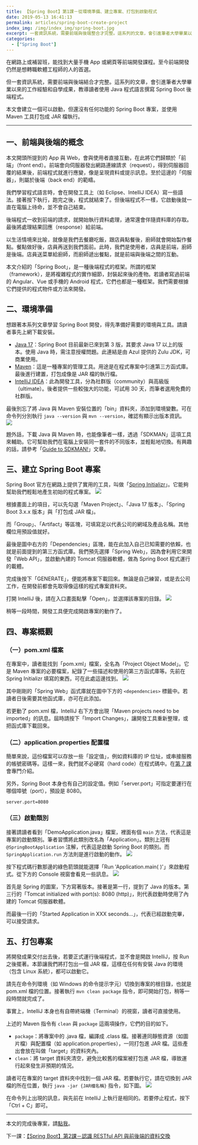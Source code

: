 ```yaml
---
title: 【Spring Boot】第1課－從環境準備、建立專案、打包到啟動程式
date: 2019-05-13 16:41:13
permalink: articles/spring-boot-create-project
index_img: /img/index_img/spring-boot.jpg
excerpt: 一套資訊系統，需要前端與後端整合才完整。這系列的文章，會引進筆者大學畢業以來的工作經驗和自學成果，教導讀者使用 Java 程式語言撰寫 Spring Boot 後端程式。本文會建立一個可以啟動，但還沒有任何功能的 Spring Boot 專案，並使用 Maven 打包成 JAR 檔執行。
categories:
  - ["Spring Boot"]
---
```


在網路上或補習班，能找到大量手機 App 或網頁等前端開發課程。至今前端開發仍然是想轉職軟體工程師的人的首選。

但一套資訊系統，需要前端與後端結合才完整。這系列的文章，會引進筆者大學畢業以來的工作經驗和自學成果，教導讀者使用 Java 程式語言撰寫 Spring Boot 後端程式。

本文會建立一個可以啟動，但還沒有任何功能的 Spring Boot 專案，並使用 Maven 工具打包成 JAR 檔執行。


-----


## 一、前端與後端的概念
本文開頭所提到的 App 與 Web，會與使用者直接互動，在此將它們歸類於「前端」（front end）。前端會向伺服器發出網路連線請求（request），得到伺服器回覆的結果後，前端程式就進行應變，像是呈現資料或提示訊息。至於這邊的「伺服器」，則屬於後端（back end）的範疇。

我們學習程式語言時，會在開發工具上（如 Eclipse、IntelliJ IDEA）寫一些語法。接著按下執行，跑完之後，程式就結束了。但後端程式不一樣，它啟動後就一直在電腦上待命，並不會自己結束。

後端程式一收到前端的請求，就開始執行資料處理，通常還會伴隨資料庫的存取。最後將處理結果回應（response）給前端。

以生活情境來比喻，就像是我們去餐廳吃飯，跟店員點餐後，廚師就會開始製作餐點。餐點做好後，店員再送到我們面前。此時，我們是使用者，店員是前端，廚師是後端。店員送菜單給廚師，而廚師遞出餐點，就是前端與後端之間的互動。

本文介紹的「Spring Boot」，是一種後端程式的框架。所謂的框架（framework），是將複雜程式的實作細節，封裝起來後的產物。若讀者寫過前端的 Angular、Vue 或手機的 Android 程式，它們也都是一種框架。我們需要根據它們提供的程式物件或方法來開發。

## 二、環境準備
想跟著本系列文章學習 Spring Boot 開發，得先準備好需要的環境與工具。請讀者事先上網下載安裝。

* [Java 17](https://www.azul.com/downloads/?package=jdk)：Spring Boot 目前最新已來到第 3 版，其要求 Java 17 以上的版本。使用 Java 時，需注意授權問題。此連結是由 Azul 提供的 Zulu JDK，可商業使用。
* [Maven](https://maven.apache.org/download.cgi)：這是一種專案的管理工具。用途是在程式專案中引進第三方函式庫。最後進行建置，打包成像是 JAR 檔的執行檔。
* [IntelliJ IDEA](https://www.jetbrains.com/idea/download)：此為開發工具，分為社群版（community）與高級版（ultimate）。後者提供一些較強大的功能，可試用 30 天，而筆者選用免費的社群版。

最後別忘了將 Java 與 Maven 安裝位置的「bin」資料夾，添加到環境變數。可在命令列分別執行 `java --version` 與 `mvn --version`，確認有顯示出版本資訊。
<img src="{{ permalink }}check-java-and-maven-version-by-command.png" />

題外話，下載 Java 與 Maven 時，也能像筆者一樣，透過「SDKMAN」這項工具來輔助。它可幫助我們在電腦上安裝同一套件的不同版本，並輕鬆地切換。有興趣的話，請參考「[Guide to SDKMAN!](https://www.baeldung.com/java-sdkman-intro)」文章。

## 三、建立 Spring Boot 專案
Spring Boot 官方在網路上提供了實用的工具，叫做「[Spring Initializr](https://start.spring.io/)」。它能夠幫助我們輕鬆地產生初始的程式專案。
<img src="{{ permalink }}spring-initializr-example.png" />

根據畫面上的項目，可以先勾選「Maven Project」、「Java 17 版本」、「Spring Boot 3.x.x 版本」與「打包成 JAR 檔」。

而「Group」、「Artifact」等區塊，可填寫足以代表公司的網域及產品名稱。其他欄位用預設值就好。

最後是圖中右方的「Dependencies」區塊，能在此加入自己已知需要的依賴，也就是前面提到的第三方函式庫。我們預先選擇「Spring Web」，因為會利用它來開發「Web API」，並啟動內建的 Tomcat 伺服器軟體，做為 Spring Boot 程式運行的載體。

完成後按下「GENERATE」，便能將專案下載回來。無論是自己練習，或是去公司工作，在開發前都會先取得像這樣的程式專案資料夾。

打開 IntelliJ 後，請在入口畫面點擊「Open」，並選擇該專案的目錄。
<img src="{{ permalink }}intellij-start-page.png" />

稍等一段時間，開發工具便完成開啟專案的動作了。

## 四、專案概觀
### （一）pom.xml 檔案
在專案中，讀者能找到「pom.xml」檔案，全名為「Project Object Model」。它是 Maven 專案的必要檔案，紀錄了一些描述和使用的第三方函式庫等。先前在 Spring Initializr 填寫的東西，可在此處這邊找到。
<img src="{{ permalink }}pom-file-init.png" />

其中剛剛的「Spring Web」函式庫就在圖中下方的 `<dependencies>` 標籤中。若讀者日後需要其他函式庫，亦可在此添加。

若更動了 pom.xml 檔，IntelliJ 右下方會出現「Maven projects need to be imported」的訊息。屆時請按下「Import Changes」，讓開發工具重新整理，或把函式庫下載回來。

### （二）application.properties 配置檔
簡單來說，這份檔案可以存放一些「設定值」，例如資料庫的 IP 位址，或串接服務的帳號密碼等。這樣一來，我們就不必硬寫（hard code）在程式碼中。在<a href="/articles/spring-boot-application-properties-configuration" target="_blank">第 7 課</a>會專門介紹。

另外，Spring Boot 本身也有自己的設定值。例如「server.port」可指定要運行在哪個埠號（port），預設是 8080。
``` properties
server.port=8080
```

### （三）啟動類別
接著請讀者看到「DemoApplication.java」檔案，裡面有個 `main` 方法，代表這是專案的啟動類別。筆者習慣將此類別改名為「Application」。類別上冠有 `@SpringBootApplication` 注解，代表這是啟動 Spring Boot 的類別。而 `SpringApplication.run` 方法則是進行啟動的動作。
<img src="{{ permalink }}spring-boot-entrypoint-class.png" />

按下程式碼行數那邊的綠色箭頭就能選擇「Run 'Application.main( )'」來啟動程式。從下方的 Console 視窗會看見一些訊息。
<img src="{{ permalink }}spring-boot-start-console.png" />

首先是 Spring 的圖案，下方寫著版本。接著是第一行，提到了 Java 的版本。第三行的「Tomcat initialized with port(s): 8080 (http)」，則代表啟動時使用了內建的 Tomcat 伺服器軟體。

而最後一行的「Started Application in XXX seconds…」，代表已經啟動完畢，可以接受請求。

## 五、打包專案
將開發成果交付出去後，若要正式運行後端程式，並不會是開啟 IntelliJ，按 Run 之後擺著。本節讓我們將打包出一個 JAR 檔，這樣在任何有安裝 Java 的環境（包含 Linux 系統），都可以啟動它。

請先在命令列環境（如 Windows 的命令提示字元）切換到專案的根目錄，也就是 pom.xml 檔的位置。接著執行 `mvn clean package` 指令，即可開始打包，稍等一段時間就完成了。

事實上，IntelliJ 本身也有自帶終端機（Terminal）的視窗，讀者可直接使用。

上述的 Maven 指令有 `clean` 與 `package` 這兩項操作，它們的目的如下。
* `package`：將專案中的 .java 檔，編譯成 .class 檔。接著連同靜態資源（如圖片檔）與配置檔（如 application.properties），一同打包進 JAR 檔。這些產出會放在叫做「target」的資料夾內。
* `clean`：將 target 資料夾清空，避免比較舊的檔案被打包進 JAR 檔，導致運行起來發生非預期的情況。

讀者可在專案的 target 資料夾中找到一個 JAR 檔。若要執行它，請在切換到 JAR 檔的所在位置，執行 `java -jar {JAR檔名稱}` 指令，如下圖。
<img src="{{ permalink }}spring-boot-execute-jar-file.png" />

在命令列上出現的訊息，與先前在 IntelliJ 上執行是相同的。若要停止程式，按下「Ctrl + C」即可。


-----


本文的完成後專案，請[點我](https://github.com/ntub46010/SpringBootTutorial/tree/Ch01-create-project)。

下一課：<a href="/articles/spring-boot-restful-api" target="_blank">【Spring Boot】第2課－認識 RESTful API 與前後端的資料交換</a>